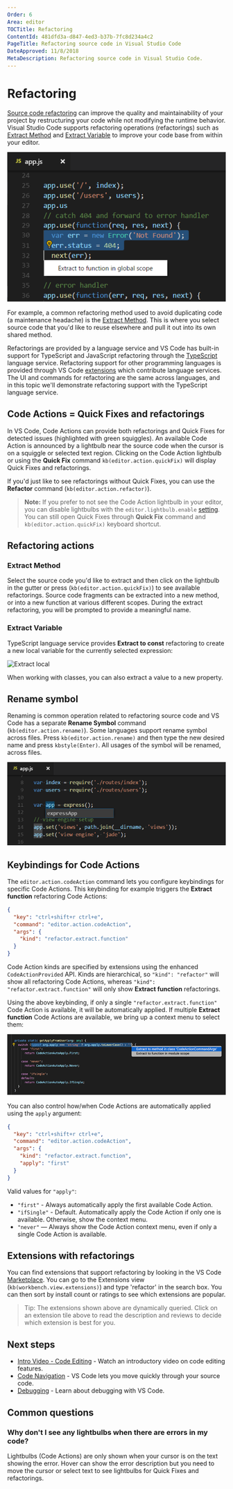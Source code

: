 ```yaml
---
Order: 6
Area: editor
TOCTitle: Refactoring
ContentId: 481dfd3a-d847-4ed3-b37b-7fc8d234a4c2
PageTitle: Refactoring source code in Visual Studio Code
DateApproved: 11/8/2018
MetaDescription: Refactoring source code in Visual Studio Code.
---
```

# Refactoring

[Source code refactoring](https://en.wikipedia.org/wiki/Code_refactoring) can improve the quality and maintainability of your project by restructuring your code while not modifying the runtime behavior. Visual Studio Code supports refactoring operations (refactorings) such as [Extract Method](https://refactoring.com/catalog/extractMethod.html) and [Extract Variable](https://refactoring.com/catalog/extractVariable.html) to improve your code base from within your editor.

![refactoring hero image](images/refactoring/refactoring-hero.png)

For example, a common refactoring method used to avoid duplicating code (a maintenance headache) is the [Extract Method](https://refactoring.com/catalog/extractMethod.html). This is where you select source code that you'd like to reuse elsewhere and pull it out into its own shared method.

Refactorings are provided by a language service and VS Code has built-in support for TypeScript and JavaScript refactoring through the [TypeScript](https://www.typescriptlang.org/) language service. Refactoring support for other programming languages is provided through VS Code [extensions](/docs/editor/extension-gallery.md) which contribute language services. The UI and commands for refactoring are the same across languages, and in this topic we'll demonstrate refactoring support with the TypeScript language service.

## Code Actions = Quick Fixes and refactorings

In VS Code, Code Actions can provide both refactorings and Quick Fixes for detected issues (highlighted with green squiggles). An available Code Action is announced by a lightbulb near the source code when the cursor is on a squiggle or selected text region. Clicking on the Code Action lightbulb or using the **Quick Fix** command `kb(editor.action.quickFix)` will display Quick Fixes and refactorings.

If you'd just like to see refactorings without Quick Fixes, you can use the **Refactor** command (`kb(editor.action.refactor)`).

>**Note:** If you prefer to not see the Code Action lightbulb in your editor, you can disable lightbulbs with the `editor.lightbulb.enable` [setting](/docs/getstarted/settings.md). You can still open Quick Fixes through **Quick Fix** command and `kb(editor.action.quickFix)` keyboard shortcut.

## Refactoring actions

### Extract Method

Select the source code you'd like to extract and then click on the lightbulb in the gutter or press (`kb(editor.action.quickFix)`) to see available refactorings. Source code fragments can be extracted into a new method, or into a new function at various different scopes. During the extract refactoring, you will be prompted to provide a meaningful name.

### Extract Variable

TypeScript language service provides **Extract to const**  refactoring to create a new local variable for the currently selected expression:

![Extract local](images/refactoring/ts-extract-local.gif)

When working with classes, you can also extract a value to a new property.

## Rename symbol

Renaming is common operation related to refactoring source code and VS Code has a separate **Rename Symbol** command (`kb(editor.action.rename)`). Some languages support rename symbol across files. Press `kb(editor.action.rename)` and then type the new desired name and press `kbstyle(Enter)`. All usages of the symbol will be renamed, across files.

![Rename](images/refactoring/rename.png)

## Keybindings for Code Actions

The `editor.action.codeAction` command lets you configure keybindings for specific Code Actions. This keybinding for example triggers the **Extract function** refactoring Code Actions:

```json
{
  "key": "ctrl+shift+r ctrl+e",
  "command": "editor.action.codeAction",
  "args": {
    "kind": "refactor.extract.function"
  }
}
```

Code Action kinds are specified by extensions using the enhanced `CodeActionProvided` API. Kinds are hierarchical, so `"kind": "refactor"` will show all refactoring Code Actions, whereas `"kind": "refactor.extract.function"` will only show **Extract function** refactorings.

Using the above keybinding, if only a single `"refactor.extract.function"` Code Action is available, it will be automatically applied. If multiple **Extract function** Code Actions are available, we bring up a context menu to select them:

![Select Code Action context menu](images/refactoring/code-action-context-menu.png)

You can also control how/when Code Actions are automatically applied using the `apply` argument:

```json
{
  "key": "ctrl+shift+r ctrl+e",
  "command": "editor.action.codeAction",
  "args": {
    "kind": "refactor.extract.function",
    "apply": "first"
  }
}
```

Valid values for `"apply"`:

* `"first"` - Always automatically apply the first available Code Action.
* `"ifSingle"` - Default. Automatically apply the Code Action if only one is available. Otherwise, show the context menu.
* `"never"` — Always show the Code Action context menu, even if only a single Code Action is available.

## Extensions with refactorings

You can find extensions that support refactoring by looking in the VS Code [Marketplace](https://marketplace.visualstudio.com/vscode). You can go to the Extensions view (`kb(workbench.view.extensions)`) and type 'refactor' in the search box. You can then sort by install count or ratings to see which extensions are popular.

<div class="marketplace-extensions-refactor"></div>

> Tip: The extensions shown above are dynamically queried. Click on an extension tile above to read the description and reviews to decide which extension is best for you.

## Next steps

* [Intro Video - Code Editing](/docs/introvideos/codeediting.md) - Watch an introductory video on code editing features.
* [Code Navigation](/docs/editor/editingevolved) - VS Code lets you move quickly through your source code.
* [Debugging](/docs/editor/debugging.md) - Learn about debugging with VS Code.

## Common questions

### Why don't I see any lightbulbs when there are errors in my code?

Lightbulbs (Code Actions) are only shown when your cursor is on the text showing the error. Hover can show the error description but you need to move the cursor or select text to see lightbulbs for Quick Fixes and refactorings.
